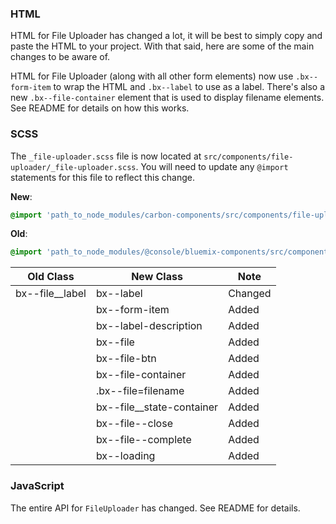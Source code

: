 ### HTML

HTML for File Uploader has changed a lot, it will be best to simply copy and paste the HTML to your project.
With that said, here are some of the main changes to be aware of.

HTML for File Uploader (along with all other form elements) now use `.bx--form-item` to wrap the HTML and `.bx--label` to use as a label.
There's also a new `.bx--file-container` element that is used to display filename elements. See README for details on how this works. 

### SCSS

The `_file-uploader.scss` file is now located at `src/components/file-uploader/_file-uploader.scss`. You will need to update any `@import` statements for this file to reflect this change.

**New**: 
```scss
@import 'path_to_node_modules/carbon-components/src/components/file-uploader/file-uploader';
```

**Old**: 
```scss
@import 'path_to_node_modules/@console/bluemix-components/src/components/file-uploader/file-uploader';
```

| Old Class       | New Class                 | Note    |
|-----------------|---------------------------|---------|
| bx--file__label | bx--label                 | Changed |
|                 | bx--form-item             | Added   |
|                 | bx--label-description     | Added   |
|                 | bx--file                  | Added   |
|                 | bx--file-btn              | Added   |
|                 | bx--file-container        | Added   |
|                 | .bx--file=filename        | Added   |
|                 | bx--file__state-container | Added   |
|                 | bx--file--close           | Added   |
|                 | bx--file--complete        | Added   |
|                 | bx--loading               | Added   |

### JavaScript

The entire API for `FileUploader` has changed. See README for details.
